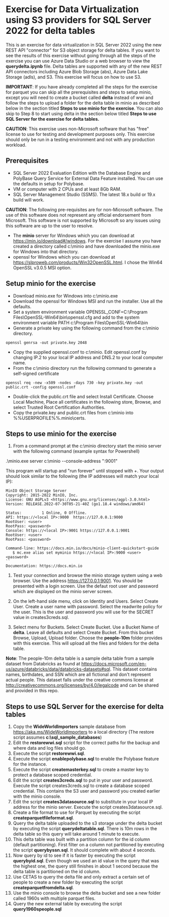 # Exercise for Data Virtualization using S3 providers for SQL Server 2022 for delta tables

This is an exercise for data virtualization in SQL Server 2022 using the new REST API "connector" for S3 object storage for delta tables. If you want to see the results of this exercise without going through all the steps of the exercise you can use Azure Data Studio or a web browser to view the **querydelta.ipynb** file. Delta tables are supported with any of the new REST API connectors including Azure Blob Storage (abs), Azure Data Lake Storage (adls), and S3. This exercise will focus on how to use S3.

**IMPORTANT**: If you have already completed all the steps for the exercise for parquet you can skip all the prerequisites and steps to setup minio, except you will need to create a bucket called **delta** instead of wwi and follow the steps to upload a folder for the delta table in minio as described below in the section titled **Steps to use minio for the exercise**. You can also skip to Step 8 to start using delta in the section below titled **Steps to use SQL Server for the exercise for delta tables.**

**CAUTION**: This exercise uses non-Microsoft software that has "free" license to use for testing and development purposes only. This exercise should only be run in a testing environment and not with any production workload.

## Prerequisites

- SQL Server 2022 Evaluation Edition with the Database Engine and PolyBase Query Service for External Data Feature installed. You can use the defaults in setup for Polybase.
- VM or computer with 2 CPUs and at least 8Gb RAM.
- SQL Server Management Studio (SSMS). The latest 18.x build or 19.x build will work.

**CAUTION**: The following pre-requisites are for non-Microsoft software. The use of this software does not represent any official endorsement from Microsoft. This software is not supported by Microsoft so any issues using this software are up to the user to resolve.

- The **minio** server for Windows which you can download at https://min.io/download#/windows. For the exercise I assume you have created a directory called c:\minio and have downloaded the minio.exe for Windows into that directory.
- openssl for Windows which you can download at https://slproweb.com/products/Win32OpenSSL.html. I chose the Win64 OpenSSL v3.0.5 MSI option.

## Setup minio for the exercise

- Download minio.exe for Windows into c:\minio.exe
- Download the openssl for Windows MSI and run the installer. Use all the defaults.
- Set a system environment variable OPENSSL_CONF=C:\Program Files\OpenSSL-Win64\bin\openssl.cfg and add to the system environment variable PATH c:\Program Files\OpenSSL-Win64\bin
- Generate a private key using the following command from the c:\minio directory.

`openssl genrsa -out private.key 2048`

- Copy the supplied openssl.conf to c:\minio. Edit openssl.conf by changing IP.2 to your local IP address and DNS.2 to your local computer name.
- From the c:\minio directory run the following command to generate a self-signed certificate

`openssl req -new -x509 -nodes -days 730 -key private.key -out public.crt -config openssl.conf`

- Double-click the public.crt file and select Install Certificate. Choose Local Machine, Place all certificates in the following store, Browse, and select Trusted Root Certification Authorities.
- Copy the private.key and public.crt files from c:\minio into %%USERPROFILE%%\.minio\certs.

## Steps to use minio for the exercise

1. From a command prompt at the c:\minio directory start the minio server with the following command (example syntax for Powershell)

.\minio.exe server c:\minio --console-address ":9001"

This program will startup and "run forever" until stopped with <Ctrl>+<C>. Your output should look similar to the following (the IP addresses will match your local IP):

```
MinIO Object Storage Server
Copyright: 2015-2022 MinIO, Inc.
License: GNU AGPLv3 <https://www.gnu.org/licenses/agpl-3.0.html>
Version: RELEASE.2022-07-30T05-21-40Z (go1.18.4 windows/amd64)

Status:         1 Online, 0 Offline.
API: https://<local IP>:9000  https://127.0.0.1:9000
RootUser: <user>
RootPass: <password>
Console: https://<local IP>:9001 https://127.0.0.1:9001
RootUser: <user>
RootPass: <password>

Command-line: https://docs.min.io/docs/minio-client-quickstart-guide
   $ mc.exe alias set myminio https://<local IP>:9000 <user> <password>
``
Documentation: https://docs.min.io
```
1. Test your connection and browse the minio storage system using a web browser. Use the address https://127.0.0.1:9001. You should be presented with a login screen. Use the defaut root user and password which are displayed on the minio server screen.

1. On the left-hand side menu, click on Identity and Users. Select Create User. Create a user name with password. Select the readwrite policy for the user. This is the user and password you will use for the SECRET value in creates3creds.sql.

1. Select menu for Buckets. Select Create Bucket. Use a Bucket Name of **delta**. Leave all defaults and select Create Bucket. From this bucket Browse, Upload, Upload folder. Choose the **people-10m** folder provides with this exercise. This will upload all the files and folders for the delta table.


**Note**: The people-10m delta table is a sample delta table from a sample dataset from Databricks as found at https://docs.microsoft.com/en-us/azure/databricks/data/databricks-datasets#sql. This dataset contains names, birthdates, and SSN which are all fictional and don't represent actual people. This dataset falls under the creative commons license at http://creativecommons.org/licenses/by/4.0/legalcode and can be shared and provided in this repo.

## Steps to use SQL Server for the exercise for delta tables

1. Copy the **WideWorldImporters** sample database from https://aka.ms/WideWorldImporters to a local directory (The restore script assumes **c:\sql_sample_databases**)
1. Edit the **restorewwi.sql** script for the correct paths for the backup and where data and log files should go.
1. Execute the script **restorewwi.sql**.
1. Execute the script **enablepolybase.sql** to enable the Polybase feature for the instance.
1. Execute the script **createmasterkey.sql** to create a master key to protect a database scoped credential.
1. Edit the script **creates3creds.sql** to put in your user and password. Execute the script creates3creds.sql to create a database scoped credential. This contains the S3 user and password you created earlier with the minio console.
1. Edit the script **creates3datasource.sql** to substitute in your local IP address for the minio server. Execute the script creates3datasource.sql.
1. Create a file format to use for Parquet by executing the script **createparquetfileformat.sql**.
1. Query the delta table uploaded to the s3 storage under the delta bucket by executing the script **querydeltatable.sql**. There is 10m rows in the delta table so this query will take around 1 minute to execute.
1. This delta table was built with a partition column for the id column (default partitioning). First filter on a column not partitioned by executing the script **querybyssn.sql**. It should complete with about 4 seconds.
1. Now query by id to see if it is faster by executing the script **querybyid.sql**. Even though we used an id value in the query that was the highest one, the query still finishes in about 1 second because the delta table is partitioned on the id column.
1. Use CETAS to query the delta file and only extract a certain set of people to create a new folder by executing the script **createparquetfromdelta.sql**.
1. Use the minio console to browse the delta bucket and see a new folder called 1960s with multiple parquet files.
1. Query the new external table by executing the script **query1960speople.sql**